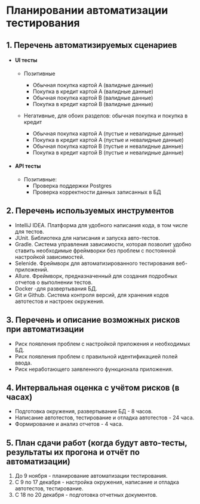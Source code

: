 # Планировании автоматизации тестирования

## 1. Перечень автоматизируемых сценариев
      
- #### UI тесты

  - Позитивные
    - Обычная покупка картой А (валидные данные)
    - Покупка в кредит картой А (валидные данные)
    - Обычная покупка картой B (валидные данные)
    - Покупка в кредит картой B (валидные данные)

  - Негативные, для обоих разделов: обычная покупка и покупка в кредит
    - Обычная покупка картой А (пустые и невалидные данные)
    - Покупка в кредит картой А (пустые и невалидные данные)
    - Обычная покупка картой B (пустые и невалидные данные)
    - Покупка в кредит картой B (пустые и невалидные данные) 

- #### API тесты

  - Позитивные:
    - Проверка поддержки Postgres
    - Проверка корректности данных записанных в БД

## 2. Перечень используемых инструментов

* IntelliJ IDEA. Платформа для удобного написания кода, в том числе для тестов.
* JUnit. Библиотека для написания и запуска авто-тестов.
* Gradle. Система управления зависимости, которая позволит удобно ставить необходимые фреймворки без проблем с постоянной настройкой зависимостей.
* Selenide. Фреймворк для автоматизированного тестирования веб-приложений.
* Allure. Фреймворк, предназначенный для создания подробных отчетов о выполнении тестов.
* Docker -для развертывания БД.
* Git и Github. Система контроля версий, для хранения кодов автотестов и настроек окружения.
 
## 3. Перечень и описание возможных рисков при автоматизации
 
* Риск появления проблем с настройкой приложения и необходимых БД.
* Риск появления проблем с правильной идентификацией полей ввода. 
* Риск неработающего заявленного функционала приложения.

## 4. Интервальная оценка с учётом рисков (в часах)
* Подготовка окружения, развертывание БД - 8 часов.
* Написание автотестов, тестирование и отладка автотестов -  24 часа.
* Формирование и анализ отчетов - 4 часа. 
 
## 5. План сдачи работ (когда будут авто-тесты, результаты их прогона и отчёт по автоматизации)
1. До 9 ноября - планирование автоматизации тестирования.
1. С 9 по 17 декабря - настройка окружения, написание и отладка автотестов, тестирование.
1. C 18 по 20 декабря - подготовка отчетных документов.